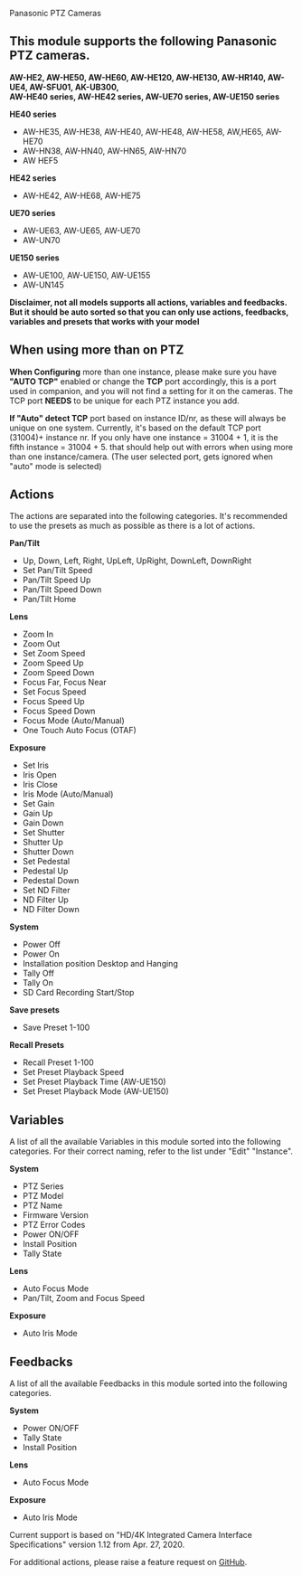 Panasonic PTZ Cameras

## This module supports the following Panasonic PTZ cameras.

**AW-HE2, AW-HE50, AW-HE60, AW-HE120, AW-HE130, AW-HR140, AW-UE4, AW-SFU01, AK-UB300, <br/>AW-HE40 series, AW-HE42 series, AW-UE70 series, AW-UE150 series**

**HE40 series**

- AW-HE35, AW-HE38, AW-HE40, AW-HE48, AW-HE58, AW,HE65, AW-HE70
- AW-HN38, AW-HN40, AW-HN65, AW-HN70
- AW HEF5

**HE42 series**

- AW-HE42, AW-HE68, AW-HE75

**UE70 series**

- AW-UE63, AW-UE65, AW-UE70
- AW-UN70

**UE150 series**

- AW-UE100, AW-UE150, AW-UE155
- AW-UN145

**Disclaimer, not all models supports all actions, variables and feedbacks. But it should be auto sorted so that you can only use actions, feedbacks, variables and presets that works with your model**

## When using more than on PTZ

**When Configuring** more than one instance, please make sure you have **"AUTO TCP"** enabled or change the **TCP** port accordingly, this is a port used in companion, and you will not find a setting for it on the cameras. The TCP port **NEEDS** to be unique for each PTZ instance you add.

**If "Auto" detect TCP** port based on instance ID/nr, as these will always be unique on one system. Currently, it's based on the default TCP port (31004)+ instance nr. If you only have one instance = 31004 + 1, it is the fifth instance = 31004 + 5. that should help out with errors when using more than one instance/camera. (The user selected port, gets ignored when "auto" mode is selected)

## Actions

The actions are separated into the following categories.
It's recommended to use the presets as much as possible as there is a lot of actions.

**Pan/Tilt**

- Up, Down, Left, Right, UpLeft, UpRight, DownLeft, DownRight
- Set Pan/Tilt Speed
- Pan/Tilt Speed Up
- Pan/Tilt Speed Down
- Pan/Tilt Home

**Lens**

- Zoom In
- Zoom Out
- Set Zoom Speed
- Zoom Speed Up
- Zoom Speed Down
- Focus Far, Focus Near
- Set Focus Speed
- Focus Speed Up
- Focus Speed Down
- Focus Mode (Auto/Manual)
- One Touch Auto Focus (OTAF)

**Exposure**

- Set Iris
- Iris Open
- Iris Close
- Iris Mode (Auto/Manual)
- Set Gain
- Gain Up
- Gain Down
- Set Shutter
- Shutter Up
- Shutter Down
- Set Pedestal
- Pedestal Up
- Pedestal Down
- Set ND Filter
- ND Filter Up
- ND Filter Down

**System**

- Power Off
- Power On
- Installation position Desktop and Hanging
- Tally Off
- Tally On
- SD Card Recording Start/Stop

**Save presets**

- Save Preset 1-100

**Recall Presets**

- Recall Preset 1-100
- Set Preset Playback Speed
- Set Preset Playback Time (AW-UE150)
- Set Preset Playback Mode (AW-UE150)

## Variables

A list of all the available Variables in this module sorted into the following categories. For their correct naming, refer to the list under "Edit" "Instance".

**System**

- PTZ Series
- PTZ Model
- PTZ Name
- Firmware Version
- PTZ Error Codes
- Power ON/OFF
- Install Position
- Tally State

**Lens**

- Auto Focus Mode
- Pan/Tilt, Zoom and Focus Speed

**Exposure**

- Auto Iris Mode

## Feedbacks

A list of all the available Feedbacks in this module sorted into the following categories.

**System**

- Power ON/OFF
- Tally State
- Install Position

**Lens**

- Auto Focus Mode

**Exposure**

- Auto Iris Mode

Current support is based on "HD/4K Integrated Camera Interface Specifications" version 1.12 from Apr. 27, 2020.

For additional actions, please raise a feature request on [GitHub](https://github.com/bitfocus/companion-module-panasonic-ptz/).
